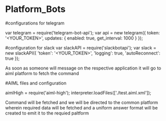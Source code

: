 # Platform_Bots

#configurations for telegram

var telegram = require('telegram-bot-api');
var api = new telegram({
    token: '<YOUR_TOKEN>',
    updates: {
        enabled: true,
        get_interval: 1000
    }
});

#configuration for slack
var slackAPI = require('slackbotapi');
var slack = new slackAPI({
    'token': '<YOUR_TOKEN>',
    'logging': true,
    'autoReconnect': true
});

As soon as someone will message on the respective application it will go to aiml platform to fetch the command

#AIML files and configuration

aimlHigh = require('aiml-high');
interpreter.loadFiles(['./test.aiml.xml']);

Command will be fetched and we will be directed to the common platform wherein required data will be fetched and a uniform answer format will be created to emit it to the requied paltform
